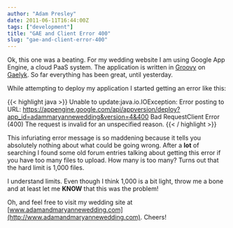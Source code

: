 ```yaml
---
author: "Adam Presley"
date: 2011-06-11T16:44:00Z
tags: ["development"]
title: "GAE and Client Error 400"
slug: "gae-and-client-error-400"
---
```


Ok, this one was a beating. For my wedding website I am using Google App
Engine, a cloud PaaS system. The application is written in [Groovy](http://groovy.codehaus.org/) on
[Gaelyk](http://gaelyk.appspot.com/). So far everything has been great, until yesterday.

While attempting to deploy my application I started getting an error
like this:

{{< highlight java >}}
Unable to update:java.io.IOException:
Error posting to URL: https://appengine.google.com/api/appversion/deploy?app_id=adammaryannewedding&version=4&400 Bad
RequestClient Error (400)
The request is invalid for an unspecified reason.
{{< / highlight >}}

This infuriating error message is so maddening because it tells you
absolutely nothing about what could be going wrong. After a **lot** of
searching I found some old forum entries talking about getting this
error if you have too many files to upload. How many is too many? Turns
out that the hard limit is 1,000 files.

I understand limits. Even though I think 1,000 is a bit light, throw me
a bone and at least let me **KNOW** that this was the problem!

Oh, and feel free to visit my wedding site at
[www.adamandmaryannewedding.com](http://www.adamandmaryannewedding.com). Cheers!
